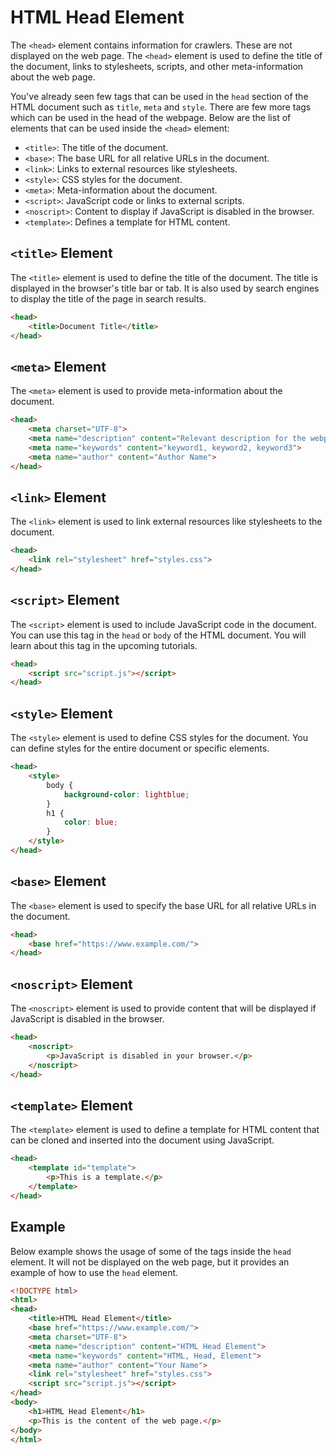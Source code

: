 # HTML Head Element

The `<head>` element contains information for crawlers. These are not displayed on the web page. The `<head>` element is used to define the title of the document, links to stylesheets, scripts, and other meta-information about the web page.

You've already seen few tags that can be used in the `head` section of the HTML document such as `title`, `meta` and `style`. There are few more tags which can be used in the head of the webpage. Below are the list of elements that can be used inside the `<head>` element:

- `<title>`: The title of the document.
- `<base>`: The base URL for all relative URLs in the document.
- `<link>`: Links to external resources like stylesheets.
- `<style>`: CSS styles for the document.
- `<meta>`: Meta-information about the document.
- `<script>`: JavaScript code or links to external scripts.
- `<noscript>`: Content to display if JavaScript is disabled in the browser.
- `<template>`: Defines a template for HTML content.

## `<title>` Element

The `<title>` element is used to define the title of the document. The title is displayed in the browser's title bar or tab. It is also used by search engines to display the title of the page in search results.

```html
<head>
    <title>Document Title</title>
</head>
```

## `<meta>` Element

The `<meta>` element is used to provide meta-information about the document.

```html
<head>
    <meta charset="UTF-8">
    <meta name="description" content="Relevant description for the webpage">
    <meta name="keywords" content="keyword1, keyword2, keyword3">
    <meta name="author" content="Author Name">
</head>
```

## `<link>` Element

The `<link>` element is used to link external resources like stylesheets to the document.

```html
<head>
    <link rel="stylesheet" href="styles.css">
</head>
```

## `<script>` Element

The `<script>` element is used to include JavaScript code in the document. You can use this tag in the `head` or `body` of the HTML document. You will learn about this tag in the upcoming tutorials.

```html
<head>
    <script src="script.js"></script>
</head>
```

## `<style>` Element

The `<style>` element is used to define CSS styles for the document. You can define styles for the entire document or specific elements.

```html
<head>
    <style>
        body {
            background-color: lightblue;
        }
        h1 {
            color: blue;
        }
    </style>
</head>
```

## `<base>` Element

The `<base>` element is used to specify the base URL for all relative URLs in the document.

```html
<head>
    <base href="https://www.example.com/">
</head>
```

## `<noscript>` Element

The `<noscript>` element is used to provide content that will be displayed if JavaScript is disabled in the browser.

```html
<head>
    <noscript>
        <p>JavaScript is disabled in your browser.</p>
    </noscript>
</head>
```

## `<template>` Element

The `<template>` element is used to define a template for HTML content that can be cloned and inserted into the document using JavaScript.

```html
<head>
    <template id="template">
        <p>This is a template.</p>
    </template>
</head>
```

## Example

Below example shows the usage of some of the tags inside the `head` element. It will not be displayed on the web page, but it provides an example of how to use the `head` element.

```html
<!DOCTYPE html>
<html>
<head>
    <title>HTML Head Element</title>
    <base href="https://www.example.com/">
    <meta charset="UTF-8">
    <meta name="description" content="HTML Head Element">
    <meta name="keywords" content="HTML, Head, Element">
    <meta name="author" content="Your Name">
    <link rel="stylesheet" href="styles.css">
    <script src="script.js"></script>
</head>
<body>
    <h1>HTML Head Element</h1>
    <p>This is the content of the web page.</p>
</body>
</html>
```